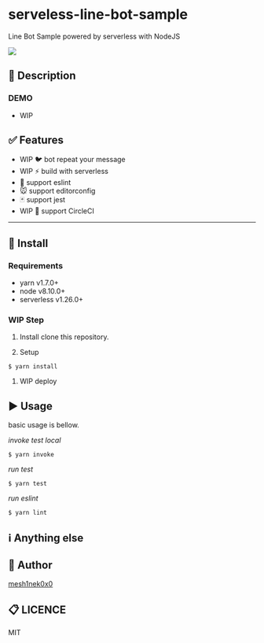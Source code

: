 # serveless-line-bot-sample

Line Bot Sample powered by serverless with NodeJS
<!-- One sentence about your product and what it dose.-->

![](https://img.shields.io/circleci/project/github/RedSparr0w/node-csgo-parser.svg)

## :pushpin: Description

### DEMO
* WIP

## :white_check_mark: Features
<!-- list up your product features. -->
- WIP :bird: bot repeat your message
- WIP :zap: build with serverless
- :shirt: support eslint
- :mouse: support editorconfig
- :black_joker: support jest
- WIP :arrows_counterclockwise: support CircleCI

---

## :floppy_disk: Install
### Requirements
<!-- show dependencies first -->
* yarn v1.7.0+
* node v8.10.0+
* serverless v1.26.0+

### WIP Step
1. Install
clone this repository.

1. Setup
```
$ yarn install
```

1. WIP deploy

## :arrow_forward: Usage
basic usage is bellow.

*invoke test local*
```
$ yarn invoke
```

*run test*
```
$ yarn test
```

*run eslint*
```
$ yarn lint
```

## :information_source: Anything else
<!-- show how to test, how to contribute -->

## :pencil: Author
[mesh1nek0x0](https://github.com/mesh1neko)

## :clipboard: LICENCE
MIT
